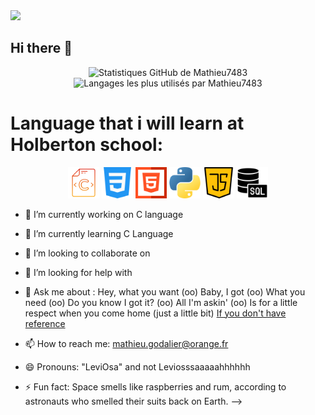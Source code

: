 <img src= "https://github.com/Mathieu7483/Aiko78-Photgraphy/blob/main/img/Banni%C3%A8re%20GitHub%20de%20Mathieu%20Godalier.png">

## Hi there 👋
<p align="center">
  <img src="https://github-readme-stats.vercel.app/api?username=Mathieu7483&theme=dark&show_icons=true&hide_border=false&count_private=true" width="495" height="195" alt="Statistiques GitHub de Mathieu7483"/>
  <img src="https://github-readme-stats.vercel.app/api/top-langs/?username=Mathieu7483&theme=dark&show_icons=true&hide_border=false&layout=compact" width="495" height="195" alt="Langages les plus utilisés par Mathieu7483"/>
</p>

# Language that i will learn at Holberton school: 
<div align="center">
<img src= "https://github.com/Mathieu7483/Aiko78-Photgraphy/blob/main/img/c-.png" width="50">
<img src= "https://github.com/Mathieu7483/Aiko78-Photgraphy/blob/main/img/css-3.png" width="50">
<img src= "https://github.com/Mathieu7483/Aiko78-Photgraphy/blob/main/img/html.png" width="50">
<img src= "https://github.com/Mathieu7483/Aiko78-Photgraphy/blob/main/img/python.png" width="50">
  <img src= "https://github.com/Mathieu7483/Aiko78-Photgraphy/blob/main/img/javascript.png" width="50">
<img src= "https://github.com/Mathieu7483/Aiko78-Photgraphy/blob/main/img/serveur-sql.png" width="50">
</div>

- 🔭 I’m currently working on C language 
- 🌱 I’m currently learning C Language
- 👯 I’m looking to collaborate on 
- 🤔 I’m looking for help with 
- 💬 Ask me about : Hey, what you want
(oo) Baby, I got
(oo) What you need
(oo) Do you know I got it?
(oo) All I'm askin'
(oo) Is for a little respect when you come home (just a little bit) 
 [If you don't have reference](https://www.youtube.com/watch?v=6FOUqQt3Kg0)

- 📫 How to reach me: mathieu.godalier@orange.fr
- 😄 Pronouns: "LeviOsa" and not Leviosssaaaaahhhhhh 
- ⚡ Fun fact: Space smells like raspberries and rum, according to astronauts who smelled their suits back on Earth.
-->
